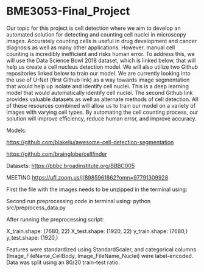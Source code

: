 # BME3053-Final_Project

Our topic for this project is cell detection where we aim to develop an automated solution for detecting and counting cell nuclei in microscopy images. Accurately counting cells is useful in drug development and cancer diagnosis as well as many other applications. However, manual cell counting is incredibly inefficient and risks human error. To address this, we will use the Data Science Bowl 2018 dataset, which is linked below, that will help us create a cell nucleus detection model. We will also utilize two Github repositories linked below to train our model. We are currently looking into the use of U-Net (first Github link) as a way towards image segmentation that would help up isolate and identify cell nuclei. This is a deep learning model that would automatically identify cell nuclei. The second Github link provides valuable datasets as well as alternate methods of cell detection. All of these resources combined will allow us to train our model on a variety of images with varying cell types. By automating the cell counting process, our solution will improve efficiency, reduce human error, and improve accuracy.


Models:

https://github.com/blakeliu/awesome-cell-detection-segmentation 

https://github.com/brainglobe/cellfinder 


Datasets: https://bbbc.broadinstitute.org/BBBC005

MEETING
https://ufl.zoom.us/j/8985961862?omn=97791309928



First the file with the images needs to be unzipped in the terminal using: 

Second run preprocessing code in terminal using: python src/preprocess_data.py

After running the preprocessing script:

X_train.shape: (7680, 22)
X_test.shape: (1920, 22)
y_train.shape: (7680,)
y_test.shape: (1920,)

Features were standardized using StandardScaler, and categorical columns (Image_FileName_CellBody, Image_FileName_Nuclei) were label-encoded. Data was split using an 80/20 train-test ratio.
